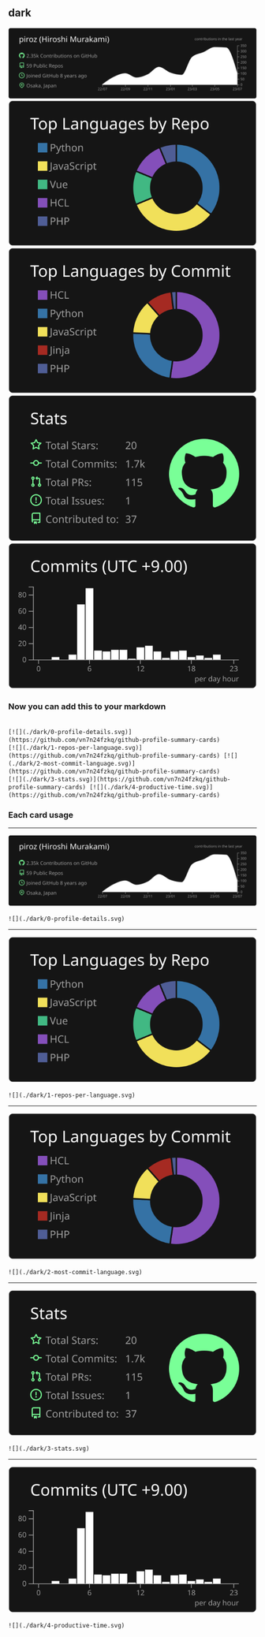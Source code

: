 ## dark

[![](./0-profile-details.svg)](https://github.com/vn7n24fzkq/github-profile-summary-cards)
[![](./1-repos-per-language.svg)](https://github.com/vn7n24fzkq/github-profile-summary-cards) [![](./2-most-commit-language.svg)](https://github.com/vn7n24fzkq/github-profile-summary-cards)
[![](./3-stats.svg)](https://github.com/vn7n24fzkq/github-profile-summary-cards) [![](./4-productive-time.svg)](https://github.com/vn7n24fzkq/github-profile-summary-cards)
### Now you can add this to your markdown
```

[![](./dark/0-profile-details.svg)](https://github.com/vn7n24fzkq/github-profile-summary-cards)
[![](./dark/1-repos-per-language.svg)](https://github.com/vn7n24fzkq/github-profile-summary-cards) [![](./dark/2-most-commit-language.svg)](https://github.com/vn7n24fzkq/github-profile-summary-cards)
[![](./dark/3-stats.svg)](https://github.com/vn7n24fzkq/github-profile-summary-cards) [![](./dark/4-productive-time.svg)](https://github.com/vn7n24fzkq/github-profile-summary-cards)

```

### Each card usage
---

![](./0-profile-details.svg)

```
![](./dark/0-profile-details.svg)
```

    

---

![](./1-repos-per-language.svg)

```
![](./dark/1-repos-per-language.svg)
```

    

---

![](./2-most-commit-language.svg)

```
![](./dark/2-most-commit-language.svg)
```

    

---

![](./3-stats.svg)

```
![](./dark/3-stats.svg)
```

    

---

![](./4-productive-time.svg)

```
![](./dark/4-productive-time.svg)
```

    
